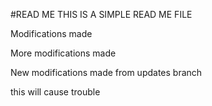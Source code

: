 #READ ME
THIS IS A SIMPLE READ ME FILE

Modifications made

More modifications made

New modifications made from updates branch

this will cause trouble